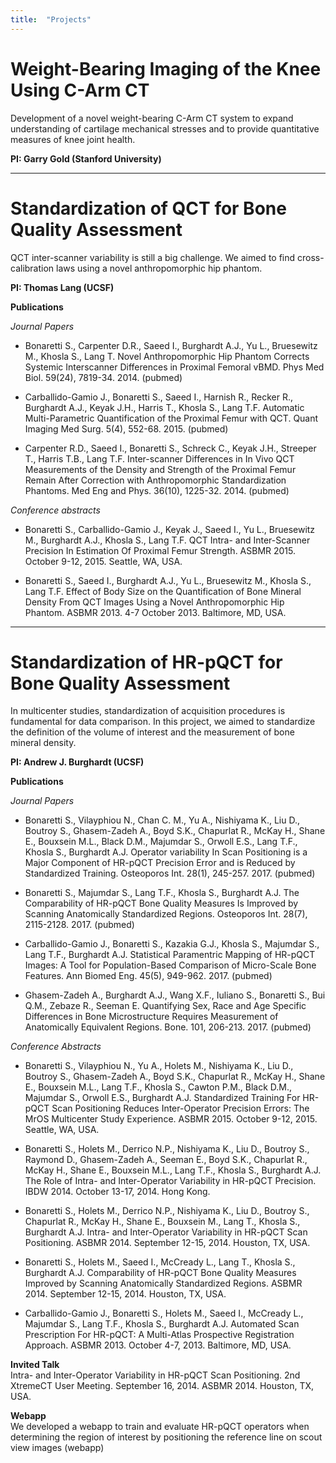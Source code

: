 ```yaml
---
title:  "Projects"
---
```



# Weight-Bearing Imaging of the Knee Using C-Arm CT 
Development of a novel weight-bearing C-Arm CT system to expand understanding of cartilage mechanical stresses and to provide quantitative measures of knee joint health.

**PI: Garry Gold (Stanford University)**

---

# Standardization of QCT for Bone Quality Assessment
QCT inter-scanner variability is still a big challenge. We aimed to find cross-calibration laws using a novel anthropomorphic hip phantom.

**PI: Thomas Lang (UCSF)**

**Publications**

_Journal Papers_
* Bonaretti S., Carpenter D.R., Saeed I., Burghardt A.J., Yu L., Bruesewitz M., Khosla S., Lang T. Novel Anthropomorphic Hip Phantom Corrects Systemic Interscanner Differences in Proximal Femoral vBMD. Phys Med Biol. 59(24), 7819-34. 2014. (﻿pubmed﻿)

* Carballido-Gamio J., Bonaretti S., Saeed I., Harnish R., Recker R., Burghardt A.J., Keyak J.H., Harris T., Khosla S., Lang T.F. Automatic Multi-Parametric Quantification of the Proximal Femur with QCT. Quant Imaging Med Surg. 5(4), 552-68. 2015. (pubmed)  
* Carpenter R.D., Saeed I., Bonaretti S., Schreck C., Keyak J.H., Streeper T., Harris T.B., Lang T.F. Inter-scanner Differences in In Vivo QCT Measurements of the Density and Strength of the Proximal Femur Remain After Correction with Anthropomorphic Standardization Phantoms. Med Eng and Phys. 36(10), 1225-32. 2014. (﻿pubmed)

_Conference abstracts_
* Bonaretti S., Carballido-Gamio J., Keyak J., Saeed I., Yu L., Bruesewitz M., Burghardt A.J., Khosla S., Lang T.F. QCT Intra- and Inter-Scanner Precision In Estimation Of Proximal Femur Strength. ASBMR 2015. October 9-12, 2015. Seattle, WA, USA. 

* Bonaretti S., Saeed I., Burghardt A.J., Yu L., Bruesewitz M., Khosla S., Lang T.F. Effect of Body Size on the Quantification of Bone Mineral Density From QCT Images Using a Novel Anthropomorphic Hip Phantom. ASBMR 2013. 4-7 October 2013. Baltimore, MD, USA.

--- 

# Standardization of HR-pQCT for Bone Quality Assessment

In multicenter studies, standardization of acquisition procedures is fundamental for data comparison. In this project, we aimed to standardize the definition of the volume of interest and the measurement of bone mineral density.

**PI: Andrew J. Burghardt (UCSF)**

**Publications**

_Journal Papers_
* Bonaretti S., Vilayphiou N., Chan C. M., Yu A.,  Nishiyama K., Liu D., Boutroy S., Ghasem-Zadeh A., Boyd S.K., Chapurlat R., McKay H., Shane E., Bouxsein M.L., Black D.M., Majumdar S., Orwoll E.S., Lang T.F., Khosla S., Burghardt A.J. Operator variability In Scan Positioning is a Major Component of HR-pQCT Precision Error and is Reduced by Standardized Training. Osteoporos Int. 28(1), 245-257. 2017. (pubmed)  

* Bonaretti S., Majumdar S., Lang T.F., Khosla S., Burghardt A.J.  The Comparability of HR-pQCT Bone Quality Measures Is Improved by Scanning Anatomically Standardized Regions. Osteoporos Int. 28(7), 2115-2128. 2017.  (pubmed)  

* Carballido-Gamio J., Bonaretti S., Kazakia G.J., Khosla S., Majumdar S., Lang T.F., Burghardt A.J. Statistical Paramentric Mapping of HR-pQCT Images: A Tool for Population-Based Comparison of Micro-Scale Bone Features. Ann Biomed Eng. 45(5), 949-962. 2017. (pubmed)  

* Ghasem-Zadeh A., Burghardt A.J., Wang X.F., Iuliano S., Bonaretti S., Bui Q.M., Zebaze R., Seeman E. Quantifying Sex, Race and Age Specific Differences in Bone Microstructure Requires Measurement of Anatomically Equivalent Regions. Bone. 101, 206-213. 2017. (pubmed)  

_Conference Abstracts_

* Bonaretti S., Vilayphiou N., Yu A., Holets M., Nishiyama K., Liu D., Boutroy S., Ghasem-Zadeh A., Boyd S.K., Chapurlat R., McKay H., Shane E., Bouxsein M.L., Lang T.F., Khosla S., Cawton P.M., Black D.M., Majumdar S., Orwoll E.S., Burghardt A.J. Standardized Training For HR-pQCT Scan Positioning Reduces Inter-Operator Precision Errors: The MrOS Multicenter Study Experience. ASBMR 2015. October 9-12, 2015. Seattle, WA, USA.  

* Bonaretti S., Hole﻿ts M., Derrico N.P., Nishiyama K., Liu D., Boutroy S., Raymond D., Ghasem-Zadeh A., Seeman E., Boyd S.K., Chapurlat R., McKay H., Shane E., Bouxsein M.L., Lang T.F﻿., Khosla S., Burghardt A.J. The Role of Intra- and Inter-Operator Variability in HR-pQCT Precision. IBDW 2014. October 13-17, 2014. Hong Kong.  

* Bonaretti S., Holets M., Derrico N.P., Nishiyama K., Liu D., Boutroy S., Chapurlat R., McKay H., Shane E., Bouxsein M., Lang T., Khosla S., Burghardt A.J. Intra- and Inter-Operator Variability in HR-pQCT Scan Positioning. ASBMR 2014. September 12-15, 2014. Houston, TX, USA.  

* Bonaretti S., Holets M., Saeed I., McCready L., Lang T., Khosla S., Burghardt A.J. Comparability of HR-pQCT Bone Quality Measures Improved by Scanning Anatomically Standardized Regions. ASBMR 2014. September 12-15, 2014. Houston, TX, USA.

* Carballido-Gamio J., Bonaretti S., Holets M., Saeed I., McCready L., Majumdar S., Lang T.F., Khosla S., Burghardt A.J. Automated Scan Prescription For HR-pQCT: A Multi-Atlas Prospective Registration Approach. ASBMR 2013. October 4-7, 2013. Baltimore, MD, USA.  

**Invited Talk**  
Intra- and Inter-Operator Variability in HR-pQCT Scan Positioning. 2nd XtremeCT User Meeting. September 16, 2014. ASBMR 2014. Houston, TX, USA.  

**Webapp**  
We developed a webapp to train and evaluate HR-pQCT operators when determining the region of interest by positioning the reference line on scout view images (webapp)  


